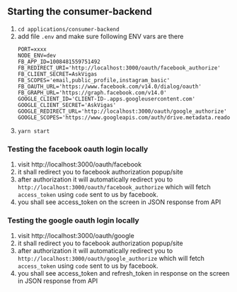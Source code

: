 ## Starting the consumer-backend

1. `cd applications/consumer-backend`
2. add file `.env` and make sure following ENV vars are there
   ```
   PORT=xxxx
   NODE_ENV=dev
   FB_APP_ID=1008481559751492
   FB_REDIRECT_URI='http://localhost:3000/oauth/facebook_authorize'
   FB_CLIENT_SECRET=AskVigas
   FB_SCOPES='email,public_profile,instagram_basic'
   FB_OAUTH_URL='https://www.facebook.com/v14.0/dialog/oauth'
   FB_GRAPH_URL='https://graph.facebook.com/v14.0'
   GOOGLE_CLIENT_ID='CLIENT-ID-.apps.googleusercontent.com'
   GOOGLE_CLIENT_SECRET='AskVigas'
   GOOGLE_REDIRECT_URL='http://localhost:3000/oauth/google_authorize'
   GOOGLE_SCOPES='https://www.googleapis.com/auth/drive.metadata.readonly'
   ```
3. `yarn start`

### Testing the facebook oauth login locally

1. visit http://localhost:3000/oauth/facebook
2. it shall redirect you to facebook authorization popup/site
3. after authorization it will automatically redirect you to `http://localhost:3000/oauth/facebook_authorize` which will fetch `access_token` using `code` sent to us by facebook.
4. you shall see access_token on the screen in JSON response from API

### Testing the google oauth login locally

1. visit http://localhost:3000/oauth/google
2. it shall redirect you to facebook authorization popup/site
3. after authorization it will automatically redirect you to `http://localhost:3000/oauth/google_authorize` which will fetch `access_token` using `code` sent to us by facebook.
4. you shall see access_token and refresh_token in response on the screen in JSON response from API
